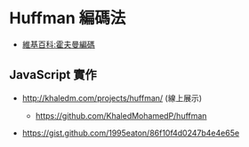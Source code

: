 # Huffman 編碼法

* [維基百科:霍夫曼編碼](https://zh.wikipedia.org/zh-tw/%E9%9C%8D%E5%A4%AB%E6%9B%BC%E7%BC%96%E7%A0%81)

## JavaScript 實作

* http://khaledm.com/projects/huffman/ (線上展示)
  * https://github.com/KhaledMohamedP/huffman

* https://gist.github.com/1995eaton/86f10f4d0247b4e4e65e